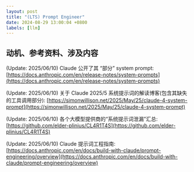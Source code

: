 ```yaml
---
layout: post
title: "(LTS) Prompt Engineer"
date: 2024-08-29 13:00:04 +0800
labels: [llm]
---
```


## 动机、参考资料、涉及内容

(Update: 2025/06/10) Claude 公开了其 “部分” system prompt: [https://docs.anthropic.com/en/release-notes/system-prompts](https://docs.anthropic.com/en/release-notes/system-prompts)

(Update: 2025/06/10) 关于 Claude 2025/5 系统提示词的解读博客(包含其缺失的工具调用部分): [https://simonwillison.net/2025/May/25/claude-4-system-prompt](https://simonwillison.net/2025/May/25/claude-4-system-prompt)

(Update: 2025/06/10) 各个大模型提供商的“系统提示词泄漏”汇总: [https://github.com/elder-plinius/CL4R1T4S](https://github.com/elder-plinius/CL4R1T4S)

(Update: 2025/06/10) Claude 提示词工程指南: [https://docs.anthropic.com/en/docs/build-with-claude/prompt-engineering/overview](https://docs.anthropic.com/en/docs/build-with-claude/prompt-engineering/overview)

